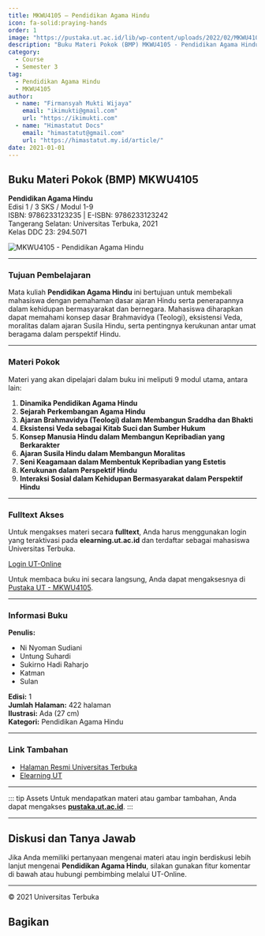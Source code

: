 ```yaml
--- 
title: MKWU4105 – Pendidikan Agama Hindu
icon: fa-solid:praying-hands
order: 1
image: "https://pustaka.ut.ac.id/lib/wp-content/uploads/2022/02/MKWU4105.jpeg"
description: "Buku Materi Pokok (BMP) MKWU4105 - Pendidikan Agama Hindu"
category:
  - Course
  - Semester 3
tag:
  - Pendidikan Agama Hindu
  - MKWU4105
author:
  - name: "Firmansyah Mukti Wijaya"
    email: "ikimukti@gmail.com"
    url: "https://ikimukti.com"
  - name: "Himastatut Docs"
    email: "himastatut@gmail.com"
    url: "https://himastatut.my.id/article/"
date: 2021-01-01
--- 
```


## Buku Materi Pokok (BMP) MKWU4105

**Pendidikan Agama Hindu**  
Edisi 1 / 3 SKS / Modul 1-9  
ISBN: 9786233123235 | E-ISBN: 9786233123242  
Tangerang Selatan: Universitas Terbuka, 2021  
Kelas DDC 23: 294.5071  

![MKWU4105 - Pendidikan Agama Hindu](https://pustaka.ut.ac.id/lib/wp-content/uploads/2022/02/MKWU4105.jpeg)

--- 

### Tujuan Pembelajaran

Mata kuliah **Pendidikan Agama Hindu** ini bertujuan untuk membekali mahasiswa dengan pemahaman dasar ajaran Hindu serta penerapannya dalam kehidupan bermasyarakat dan bernegara. Mahasiswa diharapkan dapat memahami konsep dasar Brahmavidya (Teologi), eksistensi Veda, moralitas dalam ajaran Susila Hindu, serta pentingnya kerukunan antar umat beragama dalam perspektif Hindu.

--- 

### Materi Pokok

Materi yang akan dipelajari dalam buku ini meliputi 9 modul utama, antara lain:

1. **Dinamika Pendidikan Agama Hindu**
2. **Sejarah Perkembangan Agama Hindu**
3. **Ajaran Brahmavidya (Teologi) dalam Membangun Sraddha dan Bhakti**
4. **Eksistensi Veda sebagai Kitab Suci dan Sumber Hukum**
5. **Konsep Manusia Hindu dalam Membangun Kepribadian yang Berkarakter**
6. **Ajaran Susila Hindu dalam Membangun Moralitas**
7. **Seni Keagamaan dalam Membentuk Kepribadian yang Estetis**
8. **Kerukunan dalam Perspektif Hindu**
9. **Interaksi Sosial dalam Kehidupan Bermasyarakat dalam Perspektif Hindu**

--- 

### Fulltext Akses

Untuk mengakses materi secara **fulltext**, Anda harus menggunakan login yang teraktivasi pada **elearning.ut.ac.id** dan terdaftar sebagai mahasiswa Universitas Terbuka.

[Login UT-Online](http://elearning.ut.ac.id)

Untuk membaca buku ini secara langsung, Anda dapat mengaksesnya di [Pustaka UT - MKWU4105](https://pustaka.ut.ac.id/lib/mkwu4105-pendidikan-agama-hindu/).

--- 

### Informasi Buku

**Penulis:**  
- Ni Nyoman Sudiani  
- Untung Suhardi  
- Sukirno Hadi Raharjo  
- Katman  
- Sulan  

**Edisi:** 1  
**Jumlah Halaman:** 422 halaman  
**Ilustrasi:** Ada (27 cm)  
**Kategori:** Pendidikan Agama Hindu  

--- 

### Link Tambahan

- [Halaman Resmi Universitas Terbuka](https://www.ut.ac.id)
- [Elearning UT](http://elearning.ut.ac.id)

--- 

::: tip Assets
Untuk mendapatkan materi atau gambar tambahan, Anda dapat mengakses **[pustaka.ut.ac.id](https://pustaka.ut.ac.id)**.
:::

--- 

## Diskusi dan Tanya Jawab

Jika Anda memiliki pertanyaan mengenai materi atau ingin berdiskusi lebih lanjut mengenai **Pendidikan Agama Hindu**, silakan gunakan fitur komentar di bawah atau hubungi pembimbing melalui UT-Online.

--- 

<footer>
  <p>© 2021 Universitas Terbuka</p>
</footer>


## Bagikan
<Share colorful />
<GitContributors />
<GitChangelog />